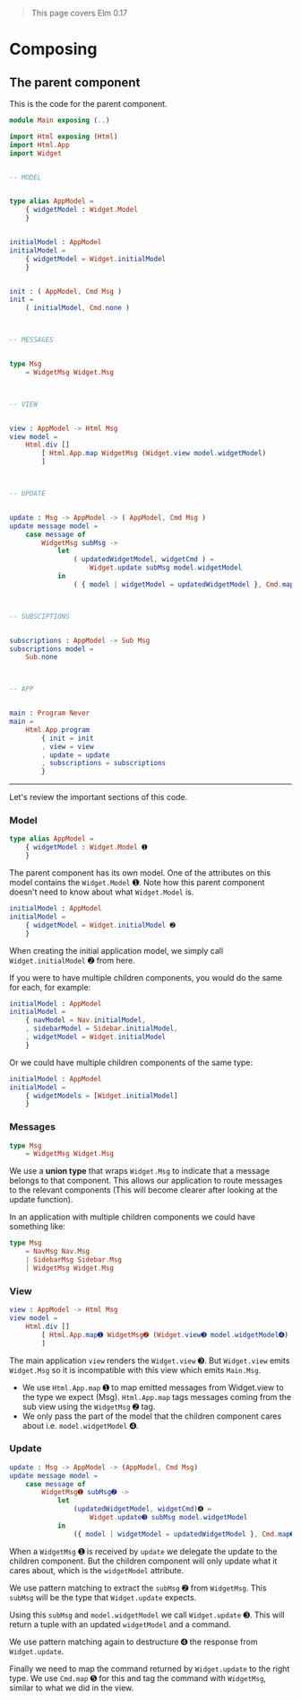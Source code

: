 > This page covers Elm 0.17

# Composing

## The parent component

This is the code for the parent component.

```elm
module Main exposing (..)

import Html exposing (Html)
import Html.App
import Widget


-- MODEL


type alias AppModel =
    { widgetModel : Widget.Model
    }


initialModel : AppModel
initialModel =
    { widgetModel = Widget.initialModel
    }


init : ( AppModel, Cmd Msg )
init =
    ( initialModel, Cmd.none )



-- MESSAGES


type Msg
    = WidgetMsg Widget.Msg



-- VIEW


view : AppModel -> Html Msg
view model =
    Html.div []
        [ Html.App.map WidgetMsg (Widget.view model.widgetModel)
        ]



-- UPDATE


update : Msg -> AppModel -> ( AppModel, Cmd Msg )
update message model =
    case message of
        WidgetMsg subMsg ->
            let
                ( updatedWidgetModel, widgetCmd ) =
                    Widget.update subMsg model.widgetModel
            in
                ( { model | widgetModel = updatedWidgetModel }, Cmd.map WidgetMsg widgetCmd )



-- SUBSCIPTIONS


subscriptions : AppModel -> Sub Msg
subscriptions model =
    Sub.none



-- APP


main : Program Never
main =
    Html.App.program
        { init = init
        , view = view
        , update = update
        , subscriptions = subscriptions
        }
```

---

Let's review the important sections of this code.

### Model

```elm
type alias AppModel =
    { widgetModel : Widget.Model ➊
    }
```

The parent component has its own model. One of the attributes on this model contains the `Widget.Model` ➊. Note how this parent component doesn't need to know about what `Widget.Model` is.

```elm
initialModel : AppModel
initialModel =
    { widgetModel = Widget.initialModel ➋
    }
```

When creating the initial application model, we simply call `Widget.initialModel` ➋ from here.

If you were to have multiple children components, you would do the same for each, for example:

```elm
initialModel : AppModel
initialModel =
    { navModel = Nav.initialModel,
    , sidebarModel = Sidebar.initialModel,
    , widgetModel = Widget.initialModel
    }
```

Or we could have multiple children components of the same type:

```elm
initialModel : AppModel
initialModel =
    { widgetModels = [Widget.initialModel]
    }
```

### Messages

```elm
type Msg
    = WidgetMsg Widget.Msg
```

We use a __union type__ that wraps `Widget.Msg` to indicate that a message belongs to that component. This allows our application to route messages to the relevant components (This will become clearer after looking at the update function).

In an application with multiple children components we could have something like:

```elm
type Msg
    = NavMsg Nav.Msg
    | SidebarMsg Sidebar.Msg
    | WidgetMsg Widget.Msg
```

### View

```elm
view : AppModel -> Html Msg
view model =
    Html.div []
        [ Html.App.map➊ WidgetMsg➋ (Widget.view➌ model.widgetModel➍)
        ]
```

The main application `view` renders the `Widget.view` ➌. But `Widget.view` emits `Widget.Msg` so it is incompatible with this view which emits `Main.Msg`.

- We use `Html.App.map` ➊ to map emitted messages from Widget.view to the type we expect (Msg). `Html.App.map` tags messages coming from the sub view using the `WidgetMsg` ➋ tag.
- We only pass the part of the model that the children component cares about i.e. `model.widgetModel` ➍.

### Update

```elm
update : Msg -> AppModel -> (AppModel, Cmd Msg)
update message model =
    case message of
        WidgetMsg➊ subMsg➋ ->
            let
                (updatedWidgetModel, widgetCmd)➍ =
                    Widget.update➌ subMsg model.widgetModel
            in
                ({ model | widgetModel = updatedWidgetModel }, Cmd.map➎ WidgetMsg widgetCmd)
```

When a `WidgetMsg` ➊ is received by `update` we delegate the update to the children component. But the children component will only update what it cares about, which is the `widgetModel` attribute.

We use pattern matching to extract the `subMsg` ➋ from `WidgetMsg`. This `subMsg` will be the type that `Widget.update` expects.

Using this `subMsg` and `model.widgetModel` we call `Widget.update` ➌. This will return a tuple with an updated `widgetModel` and a command.

We use pattern matching again to destructure ➍ the response from `Widget.update`.

Finally we need to map the command returned by `Widget.update` to the right type. We use `Cmd.map` ➎ for this and tag the command with `WidgetMsg`, similar to what we did in the view.
